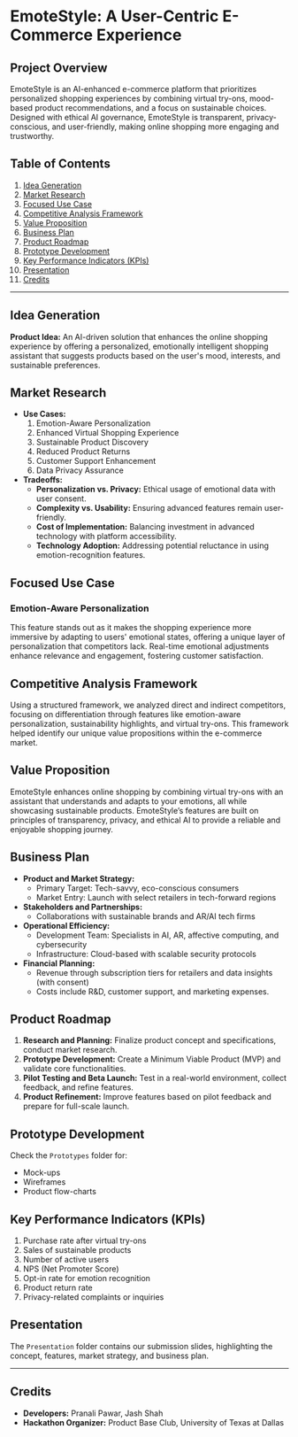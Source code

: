 # EmoteStyle: A User-Centric E-Commerce Experience

## Project Overview
EmoteStyle is an AI-enhanced e-commerce platform that prioritizes personalized shopping experiences by combining virtual try-ons, mood-based product recommendations, and a focus on sustainable choices. Designed with ethical AI governance, EmoteStyle is transparent, privacy-conscious, and user-friendly, making online shopping more engaging and trustworthy.

## Table of Contents
1. [Idea Generation](#idea-generation)
2. [Market Research](#market-research)
3. [Focused Use Case](#focused-use-case)
4. [Competitive Analysis Framework](#competitive-analysis-framework)
5. [Value Proposition](#value-proposition)
6. [Business Plan](#business-plan)
7. [Product Roadmap](#product-roadmap)
8. [Prototype Development](#prototype-development)
9. [Key Performance Indicators (KPIs)](#key-performance-indicators)
10. [Presentation](#presentation)
11. [Credits](#credits)

---

## Idea Generation
**Product Idea:** An AI-driven solution that enhances the online shopping experience by offering a personalized, emotionally intelligent shopping assistant that suggests products based on the user's mood, interests, and sustainable preferences.

## Market Research
- **Use Cases:**
  1. Emotion-Aware Personalization
  2. Enhanced Virtual Shopping Experience
  3. Sustainable Product Discovery
  4. Reduced Product Returns
  5. Customer Support Enhancement
  6. Data Privacy Assurance
- **Tradeoffs:**
  - **Personalization vs. Privacy:** Ethical usage of emotional data with user consent.
  - **Complexity vs. Usability:** Ensuring advanced features remain user-friendly.
  - **Cost of Implementation:** Balancing investment in advanced technology with platform accessibility.
  - **Technology Adoption:** Addressing potential reluctance in using emotion-recognition features.

## Focused Use Case
### Emotion-Aware Personalization
This feature stands out as it makes the shopping experience more immersive by adapting to users' emotional states, offering a unique layer of personalization that competitors lack. Real-time emotional adjustments enhance relevance and engagement, fostering customer satisfaction.

## Competitive Analysis Framework
Using a structured framework, we analyzed direct and indirect competitors, focusing on differentiation through features like emotion-aware personalization, sustainability highlights, and virtual try-ons. This framework helped identify our unique value propositions within the e-commerce market.

## Value Proposition
EmoteStyle enhances online shopping by combining virtual try-ons with an assistant that understands and adapts to your emotions, all while showcasing sustainable products. EmoteStyle’s features are built on principles of transparency, privacy, and ethical AI to provide a reliable and enjoyable shopping journey.

## Business Plan
- **Product and Market Strategy:**
  - Primary Target: Tech-savvy, eco-conscious consumers
  - Market Entry: Launch with select retailers in tech-forward regions
- **Stakeholders and Partnerships:**
  - Collaborations with sustainable brands and AR/AI tech firms
- **Operational Efficiency:**
  - Development Team: Specialists in AI, AR, affective computing, and cybersecurity
  - Infrastructure: Cloud-based with scalable security protocols
- **Financial Planning:**
  - Revenue through subscription tiers for retailers and data insights (with consent)
  - Costs include R&D, customer support, and marketing expenses.

## Product Roadmap
1. **Research and Planning:** Finalize product concept and specifications, conduct market research.
2. **Prototype Development:** Create a Minimum Viable Product (MVP) and validate core functionalities.
3. **Pilot Testing and Beta Launch:** Test in a real-world environment, collect feedback, and refine features.
4. **Product Refinement:** Improve features based on pilot feedback and prepare for full-scale launch.

## Prototype Development
Check the `Prototypes` folder for:
- Mock-ups
- Wireframes
- Product flow-charts

## Key Performance Indicators (KPIs)
1. Purchase rate after virtual try-ons
2. Sales of sustainable products
3. Number of active users
4. NPS (Net Promoter Score)
5. Opt-in rate for emotion recognition
6. Product return rate
7. Privacy-related complaints or inquiries

## Presentation
The `Presentation` folder contains our submission slides, highlighting the concept, features, market strategy, and business plan.

---

## Credits
- **Developers:** Pranali Pawar, Jash Shah
- **Hackathon Organizer:** Product Base Club, University of Texas at Dallas


